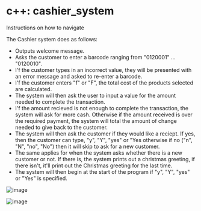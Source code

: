 # c++: cashier_system

Instructions on how to navigate

The Cashier system does as follows:
   - Outputs welcome message.
   - Asks the customer to enter a barcode ranging from "0120001" ... "0120010".
   - I'f the customer types in an incorrect value, they will be presented with an 
     error message and asked to re-enter a barcode. 
   - I'f the customer enters "f" or "F", the total cost of the products selected are calculated. 
   - The system will then ask the user to input a value for the amount needed to complete the transaction.
   - I'f the amount recieved is not enough to complete the transaction, the system will ask for more cash. Otherwise
     if the amount received is over the required payment, the system will total the amount of change needed to give
	 back to the customer. 
   - The system will then ask the customer if they would like a reciept. If yes, then the customer can type, 
     "y", "Y", "yes" or "Yes  otherwise if no ("n", "N", "no", "No") then it will skip to ask for a new customer. 
   - The same applies for when the system asks whether there is a new customer or not. If there is, the system prints out
     a christmas greeting, if there isn't, it'll print out the Christmas greeting for the last time. 
   - The system will then begin at the start of the program if  "y", "Y", "yes" or "Yes" is specified. 
  
![image](https://user-images.githubusercontent.com/65728188/150658112-5c06840d-0f7f-483f-98ae-a677590ecb39.png)

![image](https://user-images.githubusercontent.com/65728188/150658497-13a899bf-ec2f-4b14-a132-519cdacc22db.png)



